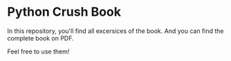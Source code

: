 # Python Crush Book
In this repository, you'll find all excersices of the book. And you can find the complete book on PDF.

Feel free to use them!
